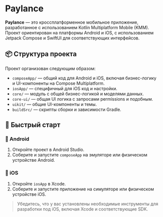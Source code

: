 # Paylance

**Paylance** — это кроссплатформенное мобильное приложение, разработанное с использованием Kotlin Multiplatform Mobile (KMM). Проект ориентирован на платформы Android и iOS, с использованием Jetpack Compose и SwiftUI для соответствующих интерфейсов.

## 📦 Структура проекта

Проект организован следующим образом:

- `composeApp/` — общий код для Android и iOS, включая бизнес-логику и UI-компоненты на Compose Multiplatform.
- `iosApp/` — специфичный для iOS код и настройки.
- `core/` — модуль с общей бизнес-логикой и моделями данных.
- `core-ui/` — общая UI логика с запросами permissions и подобным.
- `uikit/` — общие UI-компоненты и темы.
- `buildSrc/` — скрипты сборки и зависимости Gradle.

## 🚀 Быстрый старт

### 📱 Android

1. Откройте проект в Android Studio.
2. Соберите и запустите `composeApp` на эмуляторе или физическом устройстве Android.

### 🍏 iOS

1. Откройте `iosApp` в Xcode.
2. Соберите и запустите приложение на симуляторе или физическом устройстве iOS.

> Убедитесь, что у вас установлены необходимые инструменты для разработки под iOS, включая Xcode и соответствующие SDK.
